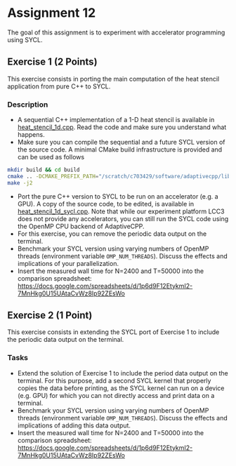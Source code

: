 # Assignment 12

The goal of this assignment is to experiment with accelerator programming using SYCL.

## Exercise 1 (2 Points)

This exercise consists in porting the main computation of the heat stencil application from pure C++ to SYCL.

### Description

- A sequential C++ implementation of a 1-D heat stencil is available in [heat_stencil_1d.cpp](heat_stencil_1d/heat_stencil_1d.cpp). Read the code and make sure you understand what happens.
- Make sure you can compile the sequential and a future SYCL version of the source code. A minimal CMake build infrastructure is provided and can be used as follows

```bash
mkdir build && cd build
cmake .. -DCMAKE_PREFIX_PATH="/scratch/c703429/software/adaptivecpp/lib/cmake/AdaptiveCpp/"
make -j2
```

- Port the pure C++ version to SYCL to be run on an accelerator (e.g. a GPU). A copy of the source code, to be edited, is available in [heat_stencil_1d_sycl.cpp](heat_stencil_1d/heat_stencil_1d_sycl.cpp). Note that while our experiment platform LCC3 does not provide any accelerators, you can still run the SYCL code using the OpenMP CPU backend of AdaptiveCPP.
- For this exercise, you can remove the periodic data output on the terminal.
- Benchmark your SYCL version using varying numbers of OpenMP threads (environment variable `OMP_NUM_THREADS`). Discuss the effects and implications of your parallelization.
- Insert the measured wall time for N=2400 and T=50000 into the comparison spreadsheet: https://docs.google.com/spreadsheets/d/1p6d9F12EtykmI2-7MnHkg0U15UAtaCvWz8Ip92ZEsWo

## Exercise 2 (1 Point)

This exercise consists in extending the SYCL port of Exercise 1 to include the periodic data output on the terminal.

### Tasks

- Extend the solution of Exercise 1 to include the period data output on the terminal. For this purpose, add a second SYCL kernel that properly copies the data before printing, as the SYCL kernel can run on a device (e.g. GPU) for which you can not directly access and print data on a terminal.
- Benchmark your SYCL version using varying numbers of OpenMP threads (environment variable `OMP_NUM_THREADS`). Discuss the effects and implications of adding this data output.
- Insert the measured wall time for N=2400 and T=50000 into the comparison spreadsheet: https://docs.google.com/spreadsheets/d/1p6d9F12EtykmI2-7MnHkg0U15UAtaCvWz8Ip92ZEsWo
